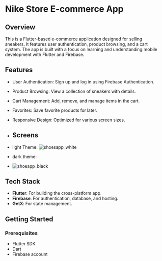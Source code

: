 # Nike Store E-commerce App

## Overview
This is a Flutter-based e-commerce application designed for selling sneakers. It features user authentication, product browsing, and a cart system. The app is built with a focus on learning and understanding mobile development with Flutter and Firebase.

## Features
- User Authentication: Sign up and log in using Firebase Authentication.
- Product Browsing: View a collection of sneakers with details.
- Cart Management: Add, remove, and manage items in the cart.
- Favorites: Save favorite products for later.
- Responsive Design: Optimized for various screen sizes.

- ## Screens
- light Theme:
![shoesapp_white](https://github.com/user-attachments/assets/dfb91d7a-a1e5-4638-9f94-e4a81ead05c9)
- dark theme:
- ![shoeapp_black](https://github.com/user-attachments/assets/d1e719c6-2125-4ef5-a81e-7ec1599f9298)

## Tech Stack
- **Flutter**: For building the cross-platform app.
- **Firebase**: For authentication, database, and hosting.
- **GetX**: For state management.

## Getting Started

### Prerequisites
- Flutter SDK
- Dart
- Firebase account


